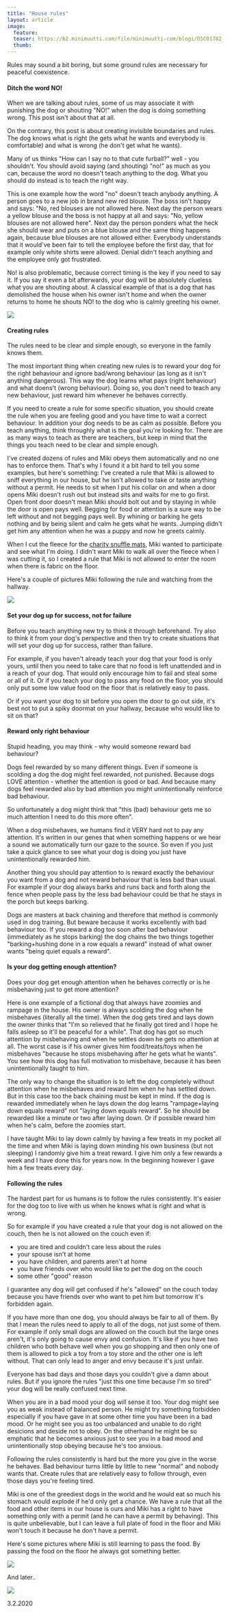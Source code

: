 ```yaml
---
title: "House rules"
layout: article
image:
  feature:
  teaser: https://b2.minimuutti.com/file/minimuutti-com/blogi/DSC01782_halodevl3-245px.jpg
  thumb:
---
```


Rules may sound a bit boring, but some ground rules are necessary for peaceful coexistence.

#### Ditch the word NO!

When we are talking about rules, some of us may associate it with punishing the dog or shouting "NO!" when the dog is doing something wrong. This post isn't about that at all.

On the contrary, this post is about creating invisible boundaries and rules. The dog knows what is right (he gets what he wants and everybody is comfortable) and what is wrong (he don't get what he wants).

Many of us thinks "How can I say no to that cute furball?" well - you shouldn't. You should avoid saying (and shouting) "no!" as much as you can, because the word no doesn't teach anything to the dog. What you should do instead is to teach the right way.

This is one example how the word "no" doesn't teach anybody anything. A person goes to a new job in brand new red blouse. The boss isn't happy and says: "No, red blouses are not allowed here. Next day the person wears a yellow blouse and the boss is not happy at all and says: "No, yellow blouses are not allowed here". Next day the person ponders what the heck she should wear and puts on a blue blouse and the same thing happens again, because blue blouses are not allowed either. Everybody understands that it would've been fair to tell the employee before the first day, that for example only white shirts were allowed. Denial didn't teach anything and the employee only got frustrated.

No! is also problematic, because correct timing is the key if you need to say it. If you say it even a bit afterwards, your dog will be absolutely clueless what you are shouting about. A classical example of that is a dog that has demolished the house when his owner isn't home and when the owner returns to home he shouts NO! to the dog who is calmly greeting his owner.

![](https://b2.minimuutti.com/file/minimuutti-com/blogi/20140608_090105_en-800px.jpg)

#### Creating rules

The rules need to be clear and simple enough, so everyone in the family knows them.

The most important thing when creating new rules is to reward your dog for the right behaviour and ignore bad/wrong behaviour (as long as it isn't anything dangerous). This way the dog learns what pays (right behaviour) and what doens't (wrong behaviour). Doing so, you don't need to teach any new behaviour, just reward him whenever he behaves correctly.

If you need to create a rule for some specific situation, you should create the rule when you are feeling good and you have time to wait a correct behaviour. In addition your dog needs to be as calm as possible. Before you teach anything, think throughly what is the goal you're looking for. There are as many ways to teach as there are teachers, but keep in mind that the things you teach need to be clear and simple enough. 

I've created dozens of rules and Miki obeys them automatically and no one has to enforce them. That's why I found it a bit hard to tell you some examples, but here's something: I've created a rule that Miki is allowed to sniff everything in our house, but he isn't allowed to take or taste anything without a permit. He needs to sit when I put his collar on and when a door opens Miki doesn't rush out but instead sits and waits for me to go first. Open front door doesn't mean Miki should bolt out and by staying in while the door is open pays well. Begging for food or attention is a sure way to be left without and not begging pays well. By whining or barking he gets nothing and by being silent and calm he gets what he wants. Jumping didn't get him any attention when he was a puppy and now he greets calmly.

When I cut the fleece for the [charity snuffle mats](https://minimuutti.com/en/blog/happy-holidays/), Miki wanted to participate and see what I'm doing. I didn't want Miki to walk all over the fleece when I was cutting it, so I created a rule that Miki is not allowed to enter the room when there is fabric on the floor.

Here's a couple of pictures Miki following the rule and watching from the hallway.

![](https://b2.minimuutti.com/file/minimuutti-com/blogi/rules1.jpg)

#### Set your dog up for success, not for failure

Before you teach anything new try to think it through beforehand. Try also to think it from your dog's perspective and then try to create situations that will set your dog up for success, rather than failure.

For example, if you haven't already teach your dog that your food is only yours, until then you need to take care that no food is left unattended and in a reach of your dog. That would only encourage him to fail and steal some or all of it. Or if you teach your dog to pass any food on the floor, you should only put some low value food on the floor that is relatively easy to pass.

Or if you want your dog to sit before you open the door to go out side, it's best not to put a spiky doormat on your hallway, because who would like to sit on that?

#### Reward only right behaviour

Stupid heading, you may think - why would someone reward bad behaviour?

Dogs feel rewarded by so many different things. Even if someone is scolding a dog the dog might feel rewarded, not punished. Because dogs LOVE attention - whether the attention is good or bad. And because many dogs feel rewarded also by bad attention you might unintentionally reinforce bad behaviour. 

So unfortunately a dog might think that "this (bad) behaviour gets me so much attention I need to do this more often".

When a dog misbehaves, we humans find it VERY hard not to pay any attention. It's written in our genes that when something happens or we hear a sound we automatically turn our gaze to the source. So even if you just take a quick glance to see what your dog is doing you just have unintentionally rewarded him.

Another thing you should pay attention to is reward exactly the behaviour you want from a dog and not reward behaviour that is less bad than usual. For example if your dog always barks and runs back and forth along the fence when people pass by the less bad behaviour could be that he stays in the porch but keeps barking.

Dogs are masters at back chaining and therefore that method is commonly used in dog training. But beware because it works excellently with bad behaviour too. If you reward a dog too soon after bad behaviour (immediately as he stops barking) the dog chains the two things together "barking+hushing done in a row equals a reward" instead of what owner wants "being quiet equals a reward".

#### Is your dog getting enough attention?

Does your dog get enough attention when he behaves correctly or is he misbehaving just to get more attention?

Here is one example of a fictional dog that always have zoomies and rampage in the house. His owner is always scolding the dog when he misbehaves (literally all the time). When the dog gets tired and lays down the owner thinks that "I'm so relieved that he finally got tired and I hope he falls asleep so it'll be peaceful for a while". That dog has got so much attention by misbehaving and when he settles down he gets no attention at all. The worst case is if his owner gives him food/treats/toys when he misbehaves "because he stops misbehaving after he gets what he wants". You see how this dog has full motivation to misbehave, because it has been unintentionally taught to him.

The only way to change the situation is to left the dog completely without attention when he misbehaves and reward him when he has settled down. But in this case too the back chaining must be kept in mind. If the dog is rewarded immediately when he lays down the dog learns "rampage+laying down equals reward" not "laying down equals reward". So he should be rewarded like a minute or two after laying down. Or if possible reward him when he's calm, before the zoomies start.

I have taught Miki to lay down calmly by having a few treats in my pocket all the time and when Miki is laying down minding his own business (but not sleeping) I randomly give him a treat reward. I give him only a few rewards a week and I have done this for years now. In the beginning however I gave him a few treats every day.

#### Following the rules

The hardest part for us humans is to follow the rules consistently. It's easier for the dog too to live with us when he knows what is right and what is wrong.

So for example if you have created a rule that your dog is not allowed on the couch, then he is not allowed on the couch even if:

- you are tired and couldn't care less about the rules
- your spouse isn't at home
- you have children, and parents aren't at home
- you have friends over who would like to pet the dog on the couch
- some other "good" reason

I guarantee any dog will get confused if he's "allowed" on the couch today because you have friends over who want to pet him but tomorrow it's forbidden again.

If you have more than one dog, you should always be fair to all of them. By that I mean the rules need to apply to all of the dogs, not just some of them. For example if only small dogs are allowed on the couch but the large ones aren't, it's only going to cause envy and confusion. It's like if you have two children who both behave well when you go shopping and then only one of them is allowed to pick a toy from a toy store and the other one is left without. That can only lead to anger and envy because it's just unfair.

Everyone has bad days and those days you couldn't give a damn about rules. But if you ignore the rules "just this one time because I'm so tired" your dog will be really confused next time.

When you are in a bad mood your dog will sense it too. Your dog might see you as weak instead of balanced person. He might try something forbidden especially if you have gave in at some other time you have been in a bad mood. Or he might see you as too unbalanced and unable to do right desicions and deside not to obey. On the otherhand he might be so emphatic that he becomes anxious just to see you in a bad mood and unintentionally stop obeying because he's too anxious.

Following the rules consistently is hard but the more you give in the worse he behaves. Bad behaviour turns little by little to new "normal" and nobody wants that. Create rules that are relatively easy to follow through, even those days you're feeling tired. 

Miki is one of the greediest dogs in the world and he would eat so much his stomach would explode if he'd only get a chance. We have a rule that all the food and other items in our house is ours and Miki has a right to have something only with a permit (and he can have a permit by behaving). This is quite unbelievable, but I can leave a full plate of food in the floor and Miki won't touch it because he don't have a permit.

Here's some pictures where Miki is still learning to pass the food. By passing the food on the floor he always got something better.

![](https://b2.minimuutti.com/file/minimuutti-com/blogi/Learning-800px.jpg)

And later.. 

![](https://b2.minimuutti.com/file/minimuutti-com/blogi/Masterin-800px.jpg)

3.2.2020